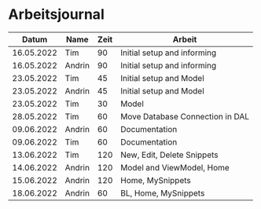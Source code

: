 # Arbeitsjournal

| Datum      | Name   | Zeit | Arbeit                          |
| ---------- | ------ | ---- | ------------------------------- |
| 16.05.2022 | Tim    | 90   | Initial setup and informing     |
| 16.05.2022 | Andrin | 90   | Initial setup and informing     |
| 23.05.2022 | Tim    | 45   | Initial setup and Model         |
| 23.05.2022 | Andrin | 45   | Initial setup and Model         |
| 23.05.2022 | Tim    | 30   | Model                           |
| 28.05.2022 | Tim    | 60   | Move Database Connection in DAL |
| 09.06.2022 | Andrin | 60   | Documentation                   |
| 09.06.2022 | Tim    | 60   | Documentation                   |
| 13.06.2022 | Tim    | 120  | New, Edit, Delete Snippets      |
| 14.06.2022 | Andrin | 120  | Model and ViewModel, Home       |
| 15.06.2022 | Andrin | 120  | Home, MySnippets                |
| 18.06.2022 | Andrin | 60   | BL, Home, MySnippets            |

